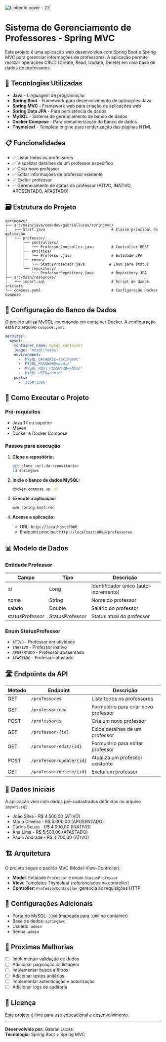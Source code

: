 ![LinkedIn cover - 22](https://github.com/user-attachments/assets/812d6092-7437-4297-b700-cb8bfb47f168)


# Sistema de Gerenciamento de Professores - Spring MVC

Este projeto é uma aplicação web desenvolvida com Spring Boot e Spring MVC para gerenciar informações de professores. A aplicação permite realizar operações CRUD (Create, Read, Update, Delete) em uma base de dados de professores.

## 🚀 Tecnologias Utilizadas

- **Java** - Linguagem de programação
- **Spring Boot** - Framework para desenvolvimento de aplicações Java
- **Spring MVC** - Framework web para criação de aplicações web
- **Spring Data JPA** - Para persistência de dados
- **MySQL** - Sistema de gerenciamento de banco de dados
- **Docker Compose** - Para containerização do banco de dados
- **Thymeleaf** - Template engine para renderização das páginas HTML

## 📋 Funcionalidades

- ✅ Listar todos os professores
- ✅ Visualizar detalhes de um professor específico
- ✅ Criar novo professor
- ✅ Editar informações de professor existente
- ✅ Excluir professor
- ✅ Gerenciamento de status do professor (ATIVO, INATIVO, APOSENTADO, AFASTADO)

## 🗃️ Estrutura do Projeto

```
springmvc/
├── src/main/java/com/dev/gabriellucas/springmvc/
│   ├── Start.java                              # Classe principal da aplicação
│   └── professor/
│       ├── controllers/
│       │   └── ProfessorController.java        # Controller REST
│       ├── entities/
│       │   └── Professor.java                  # Entidade JPA
│       ├── enums/
│       │   └── StatusProfessor.java           # Enum para status
│       └── repository/
│           └── ProfessorRepository.java        # Repository JPA
├── src/main/resources/
│   └── import.sql                              # Script de dados iniciais
└── compose.yaml                                # Configuração Docker Compose
```

## 🐳 Configuração do Banco de Dados

O projeto utiliza MySQL executando em container Docker. A configuração está no arquivo `compose.yaml`:

```yaml
services:
  mysql:
    container_name: mysql_container
    image: 'mysql:latest'
    environment:
      - 'MYSQL_DATABASE=springmvc'
      - 'MYSQL_PASSWORD=admin'
      - 'MYSQL_ROOT_PASSWORD=admin'
      - 'MYSQL_USER=admin'
    ports:
      - '3360:3306'
```

## 🚀 Como Executar o Projeto

### Pré-requisitos

- Java 17 ou superior
- Maven
- Docker e Docker Compose

### Passos para execução

1. **Clone o repositório:**
   ```bash
   git clone <url-do-repositorio>
   cd springmvc
   ```

2. **Inicie o banco de dados MySQL:**
   ```bash
   docker-compose up -d
   ```

3. **Execute a aplicação:**
   ```bash
   mvn spring-boot:run
   ```

4. **Acesse a aplicação:**
   - URL: `http://localhost:8080`
   - Endpoint principal: `http://localhost:8080/professores`

## 📊 Modelo de Dados

### Entidade Professor

| Campo | Tipo | Descrição |
|-------|------|-----------|
| id | Long | Identificador único (auto-incremento) |
| nome | String | Nome do professor |
| salario | Double | Salário do professor |
| statusProfessor | StatusProfessor | Status atual do professor |

### Enum StatusProfessor

- `ATIVO` - Professor em atividade
- `INATIVO` - Professor inativo
- `APOSENTADO` - Professor aposentado
- `AFASTADO` - Professor afastado

## 🛣️ Endpoints da API

| Método | Endpoint | Descrição |
|--------|----------|-----------|
| GET | `/professores` | Lista todos os professores |
| GET | `/professor/new` | Formulário para criar novo professor |
| POST | `/professores` | Cria um novo professor |
| GET | `/professor/{id}` | Exibe detalhes de um professor |
| GET | `/professor/edit/{id}` | Formulário para editar professor |
| POST | `/professor/update/{id}` | Atualiza um professor existente |
| GET | `/professor/delete/{id}` | Exclui um professor |

## 💾 Dados Iniciais

A aplicação vem com dados pré-cadastrados definidos no arquivo `import.sql`:

- João Silva - R$ 4.500,00 (ATIVO)
- Maria Oliveira - R$ 5.000,00 (APOSENTADO)
- Carlos Souza - R$ 4.000,00 (INATIVO)
- Ana Lima - R$ 5.500,00 (AFASTADO)
- Paulo Andrade - R$ 4.700,00 (ATIVO)

## 🏗️ Arquitetura

O projeto segue o padrão MVC (Model-View-Controller):

- **Model**: Entidade `Professor` e enum `StatusProfessor`
- **View**: Templates Thymeleaf (referenciados no controller)
- **Controller**: `ProfessorController` gerencia as requisições HTTP

## 🔧 Configurações Adicionais

- Porta do MySQL: `3360` (mapeada para `3306` no container)
- Base de dados: `springmvc`
- Usuário: `admin`
- Senha: `admin`

## 📝 Próximas Melhorias

- [ ] Implementar validação de dados
- [ ] Adicionar paginação na listagem
- [ ] Implementar busca e filtros
- [ ] Adicionar testes unitários
- [ ] Implementar autenticação e autorização
- [ ] Adicionar logs de auditoria

## 📄 Licença

Este projeto é livre para uso educacional e desenvolvimento.

---

**Desenvolvido por:** Gabriel Lucas  
**Tecnologia:** Spring Boot + Spring MVC
